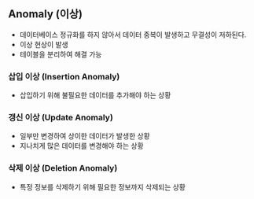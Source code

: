 ## Anomaly (이상)
- 데이터베이스 정규화를 하지 않아서 데이터 중복이 발생하고 무결성이 저하된다.
- 이상 현상이 발생
- 테이블을 분리하여 해결 가능


### 삽입 이상 (Insertion Anomaly)
- 삽입하기 위해 불필요한 데이터를 추가해야 하는 상황


### 갱신 이상 (Update Anomaly)
- 일부만 변경하여 상이한 데이터가 발생한 상황
- 지나치게 많은 데이터를 변경해야 하는 상황




### 삭제 이상 (Deletion Anomaly)
- 특정 정보를 삭제하기 위해 필요한 정보까지 삭제되는 상황

